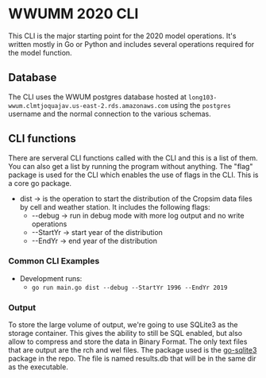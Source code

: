 # WWUMM 2020 CLI
This CLI is the major starting point for the 2020 model operations. It's written mostly in Go or Python
and includes several operations required for the model function.

## Database
The CLI uses the WWUM postgres database hosted at `long103-wwum.clmtjoquajav.us-east-2.rds.amazonaws.com` using
the `postgres` username and the normal connection to the various schemas.

## CLI functions
There are serveral CLI functions called with the CLI and this is a list of them. You can 
also get a list by running the program without anything. The "flag" package is used for the CLI which enables the use
of flags in the CLI. This is a core go package.

- dist -> is the operation to start the distribution of the Cropsim data files by cell and weather station.
 It includes the following flags:
  - --debug -> run in debug mode with more log output and no write operations
  - --StartYr -> start year of the distribution
  - --EndYr -> end year of the distribution 
    
### Common CLI Examples
- Development runs:
  - `go run main.go dist --debug --StartYr 1996 --EndYr 2019`

### Output
To store the large volume of output, we're going to use SQLite3 as the storage container. 
This gives the ability to still be SQL enabled, but also allow to compress and store the data in Binary Format.
The only text files that are output are the rch and wel files. The package used is the [go-sqlite3](https://pkg.go.dev/github.com/mattn/go-sqlite3) package in the repo.
The file is named results.db that will be in the same dir as the executable.